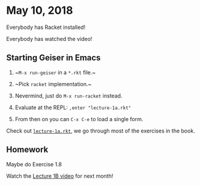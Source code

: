 # May 10, 2018

Everybody has Racket installed!

Everybody has watched the video!

## Starting Geiser in Emacs

1. ~`M-x run-geiser` in a `*.rkt` file.~
2. ~Pick `racket` implementation.~

1. Nevermind, just do `M-x run-racket` instead.
2. Evaluate at the REPL: `,enter "lecture-1a.rkt"`
3. From then on you can `C-x C-e` to load a single form.

Check out [`lecture-1a.rkt`](lecture-1a.rkt), we go through most of the exercises in the book.

## Homework

Maybe do Exercise 1.8

Watch the [Lecture 1B video](https://www.youtube.com/watch?v=dlbMuv-jix8) for next month!



